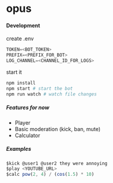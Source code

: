# opus

#### Development
create .env

```js
TOKEN=<BOT_TOKEN>
PREFIX=<PREFIX_FOR_BOT>
LOG_CHANNEL=<CHANNEL_ID_FOR_LOGS>
```
start it
```bash
npm install
npm start # start the bot
npm run watch # watch file changes
```

##### Features for now
* Player
* Basic moderation (kick, ban, mute)
* Calculator

##### Examples
```js
$kick @user1 @user2 they were annoying
$play <YOUTUBE_URL>
$calc pow(2, 4) / (cos(1.5) * 10)
```
